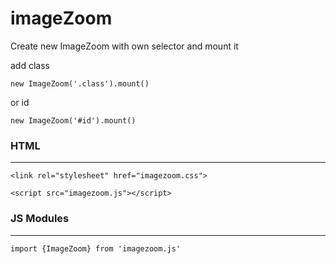 # imageZoom

Create new ImageZoom with own selector and mount it

add class

`` new ImageZoom('.class').mount() ``

or id

`` new ImageZoom('#id').mount() ``


### HTML
---

`` <link rel="stylesheet" href="imagezoom.css"> ``

`` <script src="imagezoom.js"></script> ``

### JS Modules
---
`` import {ImageZoom} from 'imagezoom.js' ``



